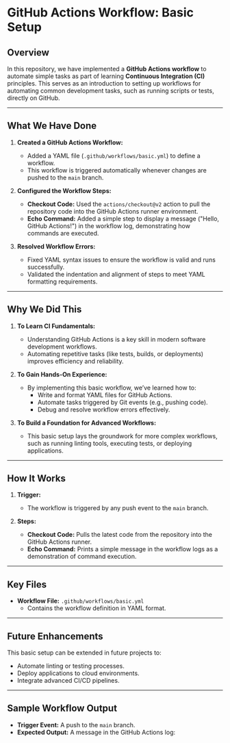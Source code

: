 # GitHub Actions Workflow: Basic Setup

## Overview

In this repository, we have implemented a **GitHub Actions workflow** to automate simple tasks as part of learning **Continuous Integration (CI)** principles. This serves as an introduction to setting up workflows for automating common development tasks, such as running scripts or tests, directly on GitHub.

---

## What We Have Done

1. **Created a GitHub Actions Workflow:**
   - Added a YAML file (`.github/workflows/basic.yml`) to define a workflow.
   - This workflow is triggered automatically whenever changes are pushed to the `main` branch.

2. **Configured the Workflow Steps:**
   - **Checkout Code:** Used the `actions/checkout@v2` action to pull the repository code into the GitHub Actions runner environment.
   - **Echo Command:** Added a simple step to display a message ("Hello, GitHub Actions!") in the workflow log, demonstrating how commands are executed.

3. **Resolved Workflow Errors:**
   - Fixed YAML syntax issues to ensure the workflow is valid and runs successfully.
   - Validated the indentation and alignment of steps to meet YAML formatting requirements.

---

## Why We Did This

1. **To Learn CI Fundamentals:**
   - Understanding GitHub Actions is a key skill in modern software development workflows.
   - Automating repetitive tasks (like tests, builds, or deployments) improves efficiency and reliability.

2. **To Gain Hands-On Experience:**
   - By implementing this basic workflow, we’ve learned how to:
     - Write and format YAML files for GitHub Actions.
     - Automate tasks triggered by Git events (e.g., pushing code).
     - Debug and resolve workflow errors effectively.

3. **To Build a Foundation for Advanced Workflows:**
   - This basic setup lays the groundwork for more complex workflows, such as running linting tools, executing tests, or deploying applications.

---

## How It Works

1. **Trigger:**
   - The workflow is triggered by any push event to the `main` branch.

2. **Steps:**
   - **Checkout Code:** Pulls the latest code from the repository into the GitHub Actions runner.
   - **Echo Command:** Prints a simple message in the workflow logs as a demonstration of command execution.

---

## Key Files

- **Workflow File:** `.github/workflows/basic.yml`
  - Contains the workflow definition in YAML format.

---

## Future Enhancements

This basic setup can be extended in future projects to:
- Automate linting or testing processes.
- Deploy applications to cloud environments.
- Integrate advanced CI/CD pipelines.

---

## Sample Workflow Output

- **Trigger Event:** A push to the `main` branch.
- **Expected Output:** A message in the GitHub Actions log:

